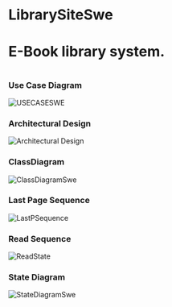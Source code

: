 # LibrarySiteSwe
<h1>E-Book library system.<h1>
    
<h3>Use Case Diagram</h3>

![USECASESWE](https://github.com/user-attachments/assets/b8db5dd7-2746-47f9-90e4-d675b1bd1151)

<h3>Architectural Design</h3>

![Architectural Design](https://github.com/user-attachments/assets/ff9031bf-8fed-4cdb-9745-b8cecf44740b)

<h3>ClassDiagram</h3>

![ClassDiagramSwe](https://github.com/user-attachments/assets/b8f5c1d0-d077-4a36-896b-aa3125d9bf31)

<h3>Last Page Sequence</h3>

![LastPSequence](https://github.com/user-attachments/assets/8ada9611-cf1d-45b5-a96b-1c01fa18320d)

<h3>Read Sequence</h3>

![ReadState](https://github.com/user-attachments/assets/37968409-8469-4751-839f-38b01142e4bf)

<h3>State Diagram</h3>

![StateDiagramSwe](https://github.com/user-attachments/assets/d175cdb8-0a1d-442e-965e-2b56f39f2d74)

